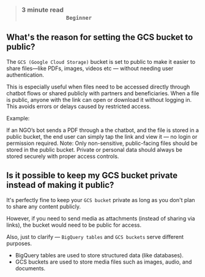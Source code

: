 > ### **3 minute read &nbsp; &nbsp; &nbsp; &nbsp; &nbsp; &nbsp; &nbsp; &nbsp; &nbsp; &nbsp; &nbsp; &nbsp; &nbsp; &nbsp; &nbsp; &nbsp; &nbsp; &nbsp; &nbsp; &nbsp; &nbsp; &nbsp; &nbsp; &nbsp; &nbsp; &nbsp; &nbsp; &nbsp; &nbsp; &nbsp; &nbsp; &nbsp; &nbsp; &nbsp; &nbsp; &nbsp; &nbsp; &nbsp; &nbsp; &nbsp; &nbsp; &nbsp; &nbsp; &nbsp; &nbsp; &nbsp; &nbsp; &nbsp; &nbsp; &nbsp; &nbsp; &nbsp; &nbsp; &nbsp; &nbsp; &nbsp; &nbsp; &nbsp; &nbsp; &nbsp; `Beginner`**


## What's the reason for setting the GCS bucket to public?

The `GCS (Google Cloud Storage)` bucket is set to public to make it easier to share files—like PDFs, images, videos etc — without needing user authentication. 

This is especially useful when files need to be accessed directly through chatbot flows or shared publicly with partners and beneficiaries.
When a file is public, anyone with the link can open or download it without logging in. This avoids errors or delays caused by restricted access.

Example:

If an NGO’s bot sends a PDF through a the chatbot, and the file is stored in a public bucket, the end user can simply tap the link and view it — no login or permission required.
Note: Only non-sensitive, public-facing files should be stored in the public bucket. Private or personal data should always be stored securely with proper access controls.

## Is it possible to keep my GCS bucket private instead of making it public?

It's perfectly fine to keep your `GCS bucket` private as long as you don't plan to share any content publicly.

However, if you need to send media as attachments (instead of sharing via links), the bucket would need to be public for access.

Also, just to clarify — `BigQuery tables` and `GCS buckets` serve different purposes.

- BigQuery tables are used to store structured data (like databases).
- GCS buckets are used to store media files such as images, audio, and documents.


